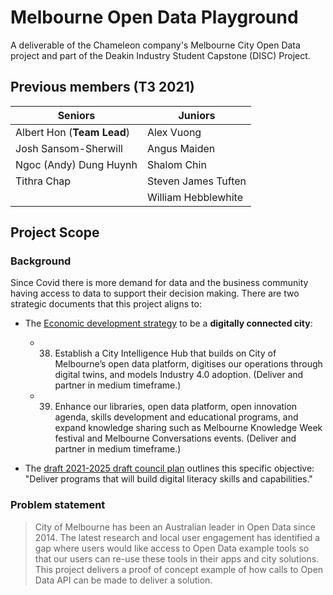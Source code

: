 # Melbourne Open Data Playground
A deliverable of the Chameleon company's Melbourne City Open Data project and part of the Deakin Industry Student Capstone (DISC) Project.

## Previous members (T3 2021)
| **Seniors** | **Juniors** |
| --- | --- |
| Albert Hon (**Team Lead**) |  Alex Vuong |
| Josh Sansom-Sherwill | Angus Maiden |
| Ngoc (Andy) Dung Huynh | Shalom Chin |
| Tithra Chap | Steven James Tuften |
| | William Hebblewhite |


## Project Scope
### Background
Since Covid there is more demand for data and the business community having access to data to support their decision making. There are two strategic documents that this project aligns to:​

- The [Economic development strategy](https://participate.melbourne.vic.gov.au/economic-development-strategy/draft-strategy-overview) to be a **digitally connected city​**:

    - 38. Establish a City Intelligence Hub that builds on City of Melbourne’s open data platform, digitises our operations through digital twins, and models Industry 4.0 adoption. (Deliver and partner in medium timeframe.)​
    - 39. Enhance our libraries, open data platform, open innovation agenda, skills development and educational programs, and expand knowledge sharing such as Melbourne Knowledge Week festival and Melbourne Conversations events. (Deliver and partner in medium timeframe.)​
- The [draft 2021-2025 draft council plan​](https://s3.ap-southeast-2.amazonaws.com/hdp.au.prod.app.com-participate.files/2416/2191/3903/Draft_Council_Plan_2021-2025.pdf) outlines this specific objective: "Deliver programs that will build digital literacy skills and capabilities."
### Problem statement​

> City of Melbourne has been an Australian leader in Open Data since 2014. The latest research and local user engagement has identified a gap where users would like access to Open Data example tools so that our users can re-use these tools in their apps and city solutions.​
> This project delivers a proof of concept example of how calls to Open Data API can be made to deliver a solution.
